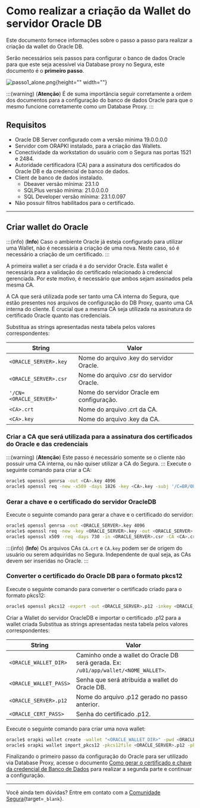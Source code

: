 # Como realizar a criação da Wallet do servidor Oracle DB

Este documento fornece informações sobre o passo a passo para realizar a criação da wallet do Oracle DB.

Serão necessários seis passos para configurar o banco de dados Oracle para que este seja acessível via Database proxy no Segura, este documento é o **primeiro passo**.

![passo1_alone.png](https://cdn.document360.io/5a1d58df-64ce-42a2-8b23-688477d32f33/Images/Documentation/passo1_alone%281%29.png){height="" width=""}

:::(warning) (**Atenção**)
É de suma importância seguir corretamente a ordem dos documentos para a configuração do banco de dados Oracle para que o mesmo funcione corretamente como um Database Proxy.
:::

## Requisitos

* Oracle DB Server configurado com a versão mínima 19.0.0.0.0
* Servidor com ORAPKI instalado, para a criação das Wallets.
* Conectividade da workstation do usuário com o Segura nas portas 1521 e 2484.
* Autoridade certificadora (CA) para a assinatura dos certificados do Oracle DB e da credencial de banco de dados.
* Client de banco de dados instalado.
    * Dbeaver versão mínima: 23.1.0
    * SQLPlus versão mínima: 21.0.0.0.0
    * SQL Developer versão mínima: 23.1.0.097
* Não possuir filtros habilitados para o certificado.

---
## Criar wallet do Oracle

:::(info) (**Info**)
Caso o ambiente Oracle já esteja configurado para utilizar uma Wallet, não é necessária a criação de uma nova. Neste caso, só  é necessário a criação de um certificado.
:::

A primeira wallet a ser criada é a do servidor Oracle. Esta wallet é necessária para a validação do certificado relacionado à credencial gerenciada. Por este motivo, é necessário que ambos sejam assinados pela mesma CA. 

A CA que será utilizada pode ser tanto uma CA interna do Segura, que estão presentes nos arquivos de configuração do DB Proxy, quanto uma CA interna do cliente. É crucial que a mesma CA seja utilizada na assinatura do certificado Oracle quanto nas credenciais.

Substitua as strings apresentadas nesta tabela pelos valores correspondentes:

**String**|**Valor**
---|---
`<ORACLE_SERVER>.key`|Nome do arquivo .key do servidor Oracle.
`<ORACLE_SERVER>.csr`|Nome do arquivo .csr do servidor Oracle.
`'/CN=<ORACLE_SERVER>'`|Nome do servidor Oracle em configuração.
`<CA>.crt`|Nome do arquivo .crt da CA.
`<CA>.key`|Nome do arquivo .key da CA.

### Criar a CA que será utilizada para a assinatura dos certificados do Oracle e das credenciais
:::(warning) (**Atenção**)
Este passo é necessário somente se o cliente não possuir uma CA interna, ou não quiser utilizar a CA do Segura.
:::
Execute o seguinte comando para criar a CA:
```bash
oracle$ openssl genrsa -out <CA>.key 4096
oracle$ openssl req -new -x509 -days 1826 -key <CA>.key -subj '/C=BR/OU=Class 2 Public Primary Certification Authority/O=VeriSign' -out <CA>.crt
```

### Gerar a chave e o certificado do servidor OracleDB
Execute o seguinte comando para gerar a chave e o certificado do servidor:

```bash
oracle$ openssl genrsa -out <ORACLE_SERVER>.key 4096
oracle$ openssl req -new -key <ORACLE_SERVER>.key -out <ORACLE_SERVER>.csr -subj '/CN=<ORACLE_SERVER>'
oracle$ openssl x509 -req -days 730 -in <ORACLE_SERVER>.csr -CA <CA>.crt -CAkey <CA>.key -set_serial 01 -out <ORACLE_SERVER>.crt
```
:::(info) (**Info**)
Os arquivos CAs `CA.crt` e `CA.key` podem ser de origem do usuário ou serem adquiridas no Segura. Independente de qual seja, as CAs devem ser inseridas no Oracle.
:::

### Converter o certificado do Oracle DB para o formato pkcs12
Execute o seguinte comando para converter o certificado criado para o formato pkcs12:

```bash
oracle$ openssl pkcs12 -export -out <ORACLE_SERVER>.p12 -inkey <ORACLE_SERVER>.key -in <ORACLE_SERVER>.crt -chain -CAfile <CA>.crt -passout pass:<ORACLE_CERT_PASS>
```

Criar a Wallet do servidor OracleDB e importar o certificado .p12 para a wallet criada
Substitua as strings apresentadas nesta tabela pelos valores correspondentes:

**String**|**Valor**
---|---
`<ORACLE_WALLET_DIR>`|Caminho onde a wallet do Oracle DB será gerada. Ex: `/u01/app/wallet/<NOME_WALLET>`.
`<ORACLE_WALLET_PASS>`|Senha que será atribuída a wallet do Oracle DB.
`<ORACLE_SERVER>.p12`|Nome do arquivo .p12 gerado no passo anterior.
`<ORACLE_CERT_PASS>`|Senha do certificado .p12.


Execute o seguinte comando para criar uma nova wallet:
```bash
oracle$ orapki wallet create -wallet "<ORACLE_WALLET_DIR>" -pwd <ORACLE_WALLET_PASS> -auto_login
oracle$ orapki wallet import_pkcs12 -pkcs12file <ORACLE_SERVER>.p12 -pkcs12pwd <ORACLE_CERT_PASS> -wallet "<ORACLE_WALLET_DIR>" -pwd <ORACLE_WALLET_PASS>
```

Finalizando o primeiro passo da configuração do Oracle para ser utilizado via Database Proxy, acesse o documento [Como gerar o certificado e chave da credencial de Banco de Dados](/v4/docs/pt/pam-session-how-to-generate-the-database-credentials-certificate-and-key) para realizar a segunda parte e continuar a configuração.

---
Você ainda tem dúvidas? Entre em contato com a [Comunidade Segura](https://community.Segura.io/){target=`_blank`}.